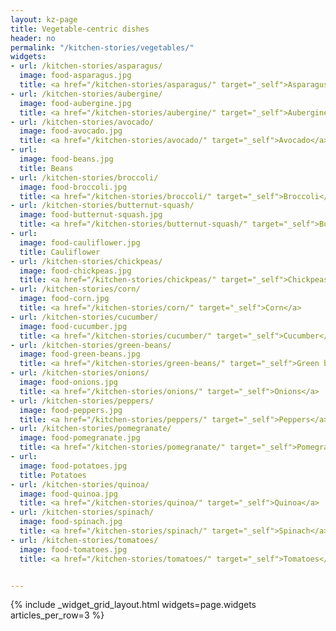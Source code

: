 ```yaml
---
layout: kz-page
title: Vegetable-centric dishes
header: no
permalink: "/kitchen-stories/vegetables/"
widgets:
- url: /kitchen-stories/asparagus/
  image: food-asparagus.jpg
  title: <a href="/kitchen-stories/asparagus/" target="_self">Asparagus</a>
- url: /kitchen-stories/aubergine/
  image: food-aubergine.jpg
  title: <a href="/kitchen-stories/aubergine/" target="_self">Aubergine</a>
- url: /kitchen-stories/avocado/
  image: food-avocado.jpg
  title: <a href="/kitchen-stories/avocado/" target="_self">Avocado</a>
- url: 
  image: food-beans.jpg
  title: Beans
- url: /kitchen-stories/broccoli/
  image: food-broccoli.jpg
  title: <a href="/kitchen-stories/broccoli/" target="_self">Broccoli</a>
- url: /kitchen-stories/butternut-squash/
  image: food-butternut-squash.jpg
  title: <a href="/kitchen-stories/butternut-squash/" target="_self">Butternut squash</a>
- url:
  image: food-cauliflower.jpg
  title: Cauliflower
- url: /kitchen-stories/chickpeas/
  image: food-chickpeas.jpg
  title: <a href="/kitchen-stories/chickpeas/" target="_self">Chickpeas</a>
- url: /kitchen-stories/corn/
  image: food-corn.jpg
  title: <a href="/kitchen-stories/corn/" target="_self">Corn</a>
- url: /kitchen-stories/cucumber/
  image: food-cucumber.jpg
  title: <a href="/kitchen-stories/cucumber/" target="_self">Cucumber</a>
- url: /kitchen-stories/green-beans/
  image: food-green-beans.jpg
  title: <a href="/kitchen-stories/green-beans/" target="_self">Green beans</a>
- url: /kitchen-stories/onions/
  image: food-onions.jpg
  title: <a href="/kitchen-stories/onions/" target="_self">Onions</a>
- url: /kitchen-stories/peppers/
  image: food-peppers.jpg
  title: <a href="/kitchen-stories/peppers/" target="_self">Peppers</a>
- url: /kitchen-stories/pomegranate/
  image: food-pomegranate.jpg
  title: <a href="/kitchen-stories/pomegranate/" target="_self">Pomegranate</a>
- url:
  image: food-potatoes.jpg
  title: Potatoes
- url: /kitchen-stories/quinoa/
  image: food-quinoa.jpg
  title: <a href="/kitchen-stories/quinoa/" target="_self">Quinoa</a>
- url: /kitchen-stories/spinach/
  image: food-spinach.jpg
  title: <a href="/kitchen-stories/spinach/" target="_self">Spinach</a>
- url: /kitchen-stories/tomatoes/
  image: food-tomatoes.jpg
  title: <a href="/kitchen-stories/tomatoes/" target="_self">Tomatoes</a>


---
```


{% include _widget_grid_layout.html widgets=page.widgets articles_per_row=3 %}
